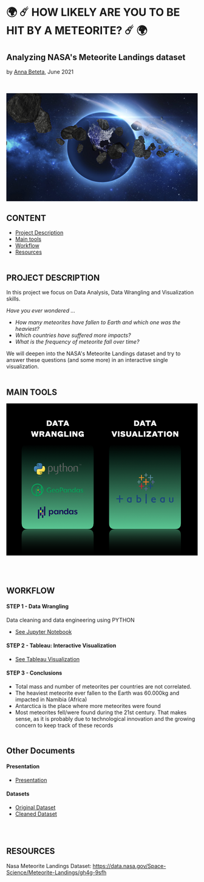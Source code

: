 # 🌍 ☄️  HOW LIKELY ARE YOU TO BE HIT BY A METEORITE?  ☄️ 🌍 


## Analyzing NASA's Meteorite Landings dataset  
by [Anna Beteta](https://github.com/Annbeele), June 2021

<br/><br/>
![Meteorites_around_earth](https://github.com/Annbeele/Meteorite_Landings_Project/blob/main/Images/RS3511_526446689-hig.jpeg)


## CONTENT
- [Project Description](#project-description)
- [Main tools](#main-tools)
- [Workflow](#workflow)
- [Resources](#resources)
<br/><br/>

## PROJECT DESCRIPTION

In this project we focus on Data Analysis, Data Wrangling and Visualization skills.



*Have you ever wondered ...*


- *How many meteorites have fallen to Earth and which one was the heaviest?*  
- *Which countries have suffered more impacts?*  
- *What is the frequency of meteorite fall over time?*


We will deepen into the NASA's Meteorite Landings dataset and try to answer these questions (and some more) in an interactive single visualization.
<br/><br/>

## MAIN TOOLS


<p align="center">
<img src="https://github.com/Annbeele/Meteorite_Landings_Project/blob/main/Images/Main_tools.png" width="550" height="400">
</p>
<br/><br/>

## WORKFLOW

#### STEP 1 - Data Wrangling
Data cleaning and data engineering using PYTHON  
- [See Jupyter Notebook](https://github.com/Annbeele/Meteorite_Landings_Project/blob/main/Docs/Meteorite_Landings.ipynb)

#### STEP 2 - Tableau: Interactive Visualization
- [See Tableau Visualization](https://public.tableau.com/app/profile/anna.beteta/viz/Meteorite_Landings_Study/Dashboard1)

#### STEP 3 - Conclusions
- Total mass and number of meteorites per countries are not correlated.
- The heaviest meteorite ever fallen to the Earth was 60.000kg and impacted in Namibia (Africa)
- Antarctica is the place where more meteorites were found
- Most meteorites fell/were found during the 21st century. That makes sense, as it is probably due to technological innovation and the growing concern to keep track of these records
<br/><br/>

## Other Documents

#### Presentation
- [Presentation](https://github.com/Annbeele/Meteorite_Landings_Project/blob/main/Docs/Meteorites_Landing_Presentation.key)

#### Datasets
- [Original Dataset](https://github.com/Annbeele/Meteorite_Landings_Project/blob/main/Docs/Meteorite_Landings.csv)
- [Cleaned Dataset](https://github.com/Annbeele/Meteorite_Landings_Project/blob/main/Docs/Meteorites_Landing_Presentation.key)

<br/><br/>

## RESOURCES
Nasa Meteorite Landings Dataset: https://data.nasa.gov/Space-Science/Meteorite-Landings/gh4g-9sfh
